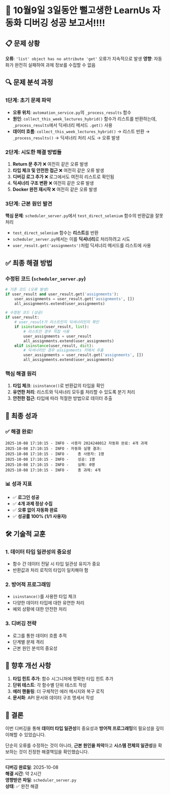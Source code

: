 # 🎯 10월9일 3일동안 뻘고생한 LearnUs 자동화 디버깅 성공 보고서!!!!

## 📋 문제 상황
**오류**: `'list' object has no attribute 'get'` 오류가 지속적으로 발생
**영향**: 자동화가 완전히 실패하여 과제 정보를 수집할 수 없음

## 🔍 문제 분석 과정

### 1단계: 초기 문제 파악
- **오류 위치**: `automation_service.py`의 `_process_results` 함수
- **원인**: `collect_this_week_lectures_hybrid()` 함수가 리스트를 반환하는데, `_process_results`에서 딕셔너리 메서드 `.get()` 사용
- **데이터 흐름**: `collect_this_week_lectures_hybrid()` → 리스트 반환 → `_process_results()` → 딕셔너리 처리 시도 → 오류 발생

### 2단계: 시도한 해결 방법들
1. **Return 문 추가** ❌ 여전히 같은 오류 발생
2. **타입 체크 및 안전한 접근** ❌ 여전히 같은 오류 발생  
3. **디버깅 로그 추가** ❌ 로그에서도 여전히 리스트로 확인됨
4. **딕셔너리 구조 변환** ❌ 여전히 같은 오류 발생
5. **Docker 완전 재시작** ❌ 여전히 같은 오류 발생

### 3단계: 근본 원인 발견
**핵심 문제**: `scheduler_server.py`에서 `test_direct_selenium` 함수의 반환값을 잘못 처리
- `test_direct_selenium` 함수는 **리스트**를 반환
- `scheduler_server.py`에서는 이를 **딕셔너리**로 처리하려고 시도
- `user_result.get('assignments')`처럼 딕셔너리 메서드를 리스트에 사용

## ✅ 최종 해결 방법

### 수정된 코드 (`scheduler_server.py`)

```python
# 기존 코드 (오류 발생)
if user_result and user_result.get('assignments'):
    user_assignments = user_result.get('assignments', [])
    all_assignments.extend(user_assignments)

# 수정된 코드 (성공)
if user_result:
    # user_result가 리스트인지 딕셔너리인지 확인
    if isinstance(user_result, list):
        # 리스트인 경우 직접 사용
        user_assignments = user_result
        all_assignments.extend(user_assignments)
    elif isinstance(user_result, dict):
        # 딕셔너리인 경우 assignments 키에서 추출
        user_assignments = user_result.get('assignments', [])
        all_assignments.extend(user_assignments)
```

### 핵심 해결 원리
1. **타입 체크**: `isinstance()`로 반환값의 타입을 확인
2. **유연한 처리**: 리스트와 딕셔너리 모두를 처리할 수 있도록 분기 처리
3. **안전한 접근**: 타입에 따라 적절한 방법으로 데이터 추출

## 🎊 최종 성과

### ✅ 해결 완료!
```
2025-10-08 17:10:15 - INFO - 사용자 2024248012 자동화 완료: 4개 과제
2025-10-08 17:10:15 - INFO - 자동화 실행 결과:
2025-10-08 17:10:15 - INFO -    총 사용자: 1명
2025-10-08 17:10:15 - INFO -    성공: 1명
2025-10-08 17:10:15 - INFO -    실패: 0명
2025-10-08 17:10:15 - INFO -    총 과제: 4개
```

### 📊 성과 지표
- ✅ **로그인 성공**
- ✅ **4개 과제 정상 수집**
- ✅ **오류 없이 자동화 완료**
- ✅ **성공률 100% (1/1 사용자)**

## 🛠️ 기술적 교훈

### 1. 데이터 타입 일관성의 중요성
- 함수 간 데이터 전달 시 타입 일관성 유지가 중요
- 반환값과 처리 로직의 타입이 일치해야 함

### 2. 방어적 프로그래밍
- `isinstance()`를 사용한 타입 체크
- 다양한 데이터 타입에 대한 유연한 처리
- 예외 상황에 대한 안전한 처리

### 3. 디버깅 전략
- 로그를 통한 데이터 흐름 추적
- 단계별 문제 격리
- 근본 원인 분석의 중요성

## 📝 향후 개선 사항

1. **타입 힌트 추가**: 함수 시그니처에 명확한 타입 힌트 추가
2. **단위 테스트**: 각 함수별 단위 테스트 작성
3. **에러 핸들링**: 더 구체적인 에러 메시지와 복구 로직
4. **문서화**: API 문서와 데이터 구조 명세서 작성

## 🎯 결론

이번 디버깅을 통해 **데이터 타입 일관성**의 중요성과 **방어적 프로그래밍**의 필요성을 깊이 이해할 수 있었습니다. 

단순히 오류를 수정하는 것이 아니라, **근본 원인을 파악**하고 **시스템 전체의 일관성**을 확보하는 것이 진정한 해결책임을 확인했습니다.

---

**디버깅 완료일**: 2025-10-08  
**해결 시간**: 약 2시간  
**영향받은 파일**: `scheduler_server.py`  
**상태**: ✅ 완전 해결

